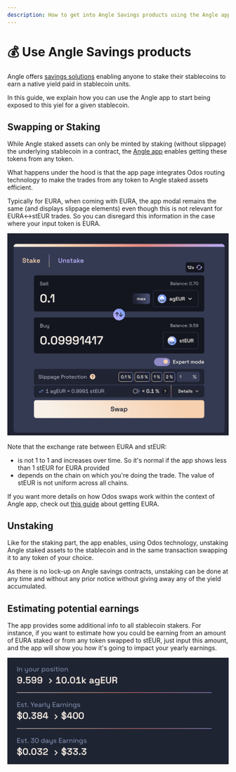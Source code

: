 ```yaml
---
description: How to get into Angle Savings products using the Angle app
---
```


# 💰 Use Angle Savings products

Angle offers [savings solutions](../../../savings/README.md) enabling anyone to stake their stablecoins to earn a native yield paid in stablecoin units.

In this guide, we explain how you can use the Angle app to start being exposed to this yiel for a given stablecoin.

## Swapping or Staking

While Angle staked assets can only be minted by staking (without slippage) the underlying stablecoin in a contract, the [Angle app](https://app.angle.money/savings) enables getting these tokens from any token.

What happens under the hood is that the app page integrates Odos routing technology to make the trades from any token to Angle staked assets efficient.

Typically for EURA, when coming with EURA, the app modal remains the same (and displays slippage elements) even though this is not relevant for EURA<->stEUR trades. So you can disregard this information in the case where your input token is EURA.

![Getting stEUR from EURA](/.gitbook/assets/stEURScreen.png)

Note that the exchange rate between EURA and stEUR:

- is not 1 to 1 and increases over time. So it's normal if the app shows less than 1 stEUR for EURA provided
- depends on the chain on which you're doing the trade. The value of stEUR is not uniform across all chains.

If you want more details on how Odos swaps work within the context of Angle app, check out [this guide](./swap.md) about getting EURA.

## Unstaking

Like for the staking part, the app enables, using Odos technology, unstaking Angle staked assets to the stablecoin and in the same transaction swapping it to any token of your choice.

As there is no lock-up on Angle savings contracts, unstaking can be done at any time and without any prior notice without giving away any of the yield accumulated.

## Estimating potential earnings

The app provides some additional info to all stablecoin stakers. For instance, if you want to estimate how you could be earning from an amount of EURA staked or from any token swapped to stEUR, just input this amount, and the app will show you how it's going to impact your yearly earnings.

![Estimate your earnings with Angle App](/.gitbook/assets/stEURAnalytics.png)
